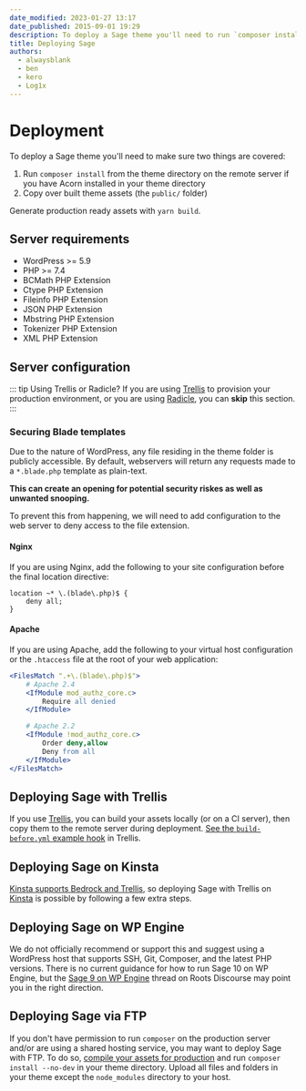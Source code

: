```yaml
---
date_modified: 2023-01-27 13:17
date_published: 2015-09-01 19:29
description: To deploy a Sage theme you'll need to run `composer install` on the remote server, and copy over theme assets built with `yarn build`.
title: Deploying Sage
authors:
  - alwaysblank
  - ben
  - kero
  - Log1x
---
```


# Deployment

To deploy a Sage theme you'll need to make sure two things are covered:

1. Run `composer install` from the theme directory on the remote server if you have Acorn installed in your theme directory
2. Copy over built theme assets (the `public/` folder)

Generate production ready assets with `yarn build`.

## Server requirements

- WordPress >= 5.9
- PHP >= 7.4
- BCMath PHP Extension
- Ctype PHP Extension
- Fileinfo PHP Extension
- JSON PHP Extension
- Mbstring PHP Extension
- Tokenizer PHP Extension
- XML PHP Extension

## Server configuration

::: tip Using Trellis or Radicle?
If you are using [Trellis](/trellis/) to provision your production environment, or you are using [Radicle](/products/radicle/), you can **skip** this section.
:::

### Securing Blade templates

Due to the nature of WordPress, any file residing in the theme folder is publicly accessible. By default, webservers will return any requests made to a `*.blade.php` template as plain-text.

**This can create an opening for potential security riskes as well as unwanted snooping.**

To prevent this from happening, we will need to add configuration to the web server to deny access to the file extension.

#### Nginx

If you are using Nginx, add the following to your site configuration before the final location directive:

```nginx
location ~* \.(blade\.php)$ {
    deny all;
}
```

#### Apache

If you are using Apache, add the following to your virtual host configuration or the `.htaccess` file at the root of your web application:

```apache
<FilesMatch ".+\.(blade\.php)$">
    # Apache 2.4
    <IfModule mod_authz_core.c>
        Require all denied
    </IfModule>

    # Apache 2.2
    <IfModule !mod_authz_core.c>
        Order deny,allow
        Deny from all
    </IfModule>
</FilesMatch>
```

## Deploying Sage with Trellis

If you use [Trellis](https://roots.io/trellis/), you can build your assets locally (or on a CI server), then copy them to the remote server during deployment. 
[See the `build-before.yml` example hook](https://github.com/roots/trellis/blob/master/deploy-hooks/build-before.yml) in Trellis.

## Deploying Sage on Kinsta

[Kinsta supports Bedrock and Trellis](https://kinsta.com/blog/bedrock-trellis/?kaid=OFDHAJIXUDIV), so deploying Sage with Trellis on [Kinsta](https://kinsta.com/?kaid=OFDHAJIXUDIV) is possible by following a few extra steps.

## Deploying Sage on WP Engine

We do not officially recommend or support this and suggest using a WordPress host that supports SSH, Git, Composer, and the latest PHP versions.
There is no current guidance for how to run Sage 10 on WP Engine, but the [Sage 9 on WP Engine](https://discourse.roots.io/t/sage-9-on-wpengine/9090) thread on Roots Discourse may point you in the right direction.

## Deploying Sage via FTP

If you don't have permission to run `composer` on the production server and/or are using a shared hosting service, you may want to deploy Sage with FTP. 
To do so, [compile your assets for production](compiling-assets.md) and run `composer install --no-dev` in your theme directory. 
Upload all files and folders in your theme except the `node_modules` directory to your host.
